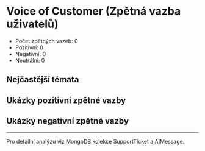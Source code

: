 # Voice of Customer (Zpětná vazba uživatelů)

- Počet zpětných vazeb: 0
- Pozitivní: 0
- Negativní: 0
- Neutrální: 0

## Nejčastější témata


## Ukázky pozitivní zpětné vazby


## Ukázky negativní zpětné vazby


---
Pro detailní analýzu viz MongoDB kolekce SupportTicket a AIMessage.
